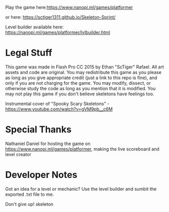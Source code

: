 Play the game here:https://www.nanopi.ml/games/platformer

or here: https://sctiger1311.github.io/Skeleton-Sprint/

Level builder available here: https://nanopi.ml/games/platformer/lvlbuilder.html

# Legal Stuff
This game was made in Flash Pro CC 2015 by Ethan "ScTiger" Rafael. All art assets and code are original. You may redistribute this game as you please as long as you give appropriate credit (just a link to this repo is fine), and only if you are not charging for the game. You may modify, dissect, or otherwise study the code as long as you mention that it is modified. You may not play this game if you don't believe skeletons have feelings too. 

Instrumental cover of "Spooky Scary Skeletons" - https://www.youtube.com/watch?v=gVM9pb__c6M

# Special Thanks
Nathaniel Daniel for hosting the game on https://www.nanopi.ml/games/platformer, making the live scoreboard and level creator

# Developer Notes
Got an idea for a level or mechanic? Use the level builder and sumbit the exported .txt file to me.

Don't give up! skeleton

